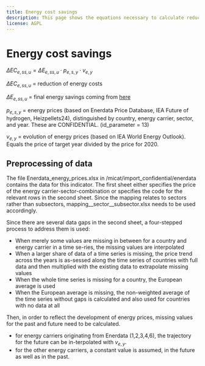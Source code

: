 ```yaml
---
title: Energy cost savings
description: This page shows the equations necessary to calculate reduced costs of energy thanks to final energy savings.
license: AGPL
---
```


<!--
© 2023 - 2024 Fraunhofer-Gesellschaft e.V., München

SPDX-License-Identifier: AGPL-3.0-or-later
-->

Energy cost savings
===


$\Delta EC_{e, ss, u} = \Delta E_{e, ss, u} \cdot p_{e, s, y} \cdot v_{e, y}$

$\Delta EC_{e, ss, u}$ = reduction of energy costs

$\Delta E_{e, ss, u}$ = final energy savings coming from [here](./PEC_FEC_savings.md)

$p_{e, s, y}$ = energy prices (based on Enerdata Price Database, IEA Future of hydrogen, Heizpellets24), distinguished by country, energy carrier, sector, and year. These are CONFIDENTIAL.  (id_parameter = 13)

$v_{e, y}$ = evolution of energy prices (based on IEA World Energy Outlook). Equals the price of target year divided by the price for 2020.

Preprocessing of data
-

The file Enerdata_energy_prices.xlsx in /micat/import_confidential/enerdata contains the data for this indicator. The first sheet either specifies the price of the energy carrier-sector-combination or specifies the code for the relevant rows in the second sheet. Since the mapping relates to sectors rather than subsectors, mapping__sector__subsector.xlsx needs to be used accordingly.

Since there are several data gaps in the second sheet, a four-stepped process to address them is used:
- When merely some values are missing in between for a country and energy carrier in a time se-ries, the missing values are interpolated
- When a larger share of data of a time series is missing, the price trend across the years is as-sessed along the time series of countries with full data and then multiplied with the existing data to extrapolate missing values
- When the whole time series is missing for a country, the European average is used
- When the European average is missing, the non-weighted average of the time series without gaps is calculated and also used for countries with no data at all

Then, in order to reflect the development of energy prices, missing values for the past and future need to be calculated. 

- for energy carriers originating from Enerdata (1,2,3,4,6), the trajectory for the future can be in-terpolated with $v_{e, y}$.
- for the other energy carriers, a constant value is assumed, in the future as well as in the past.
